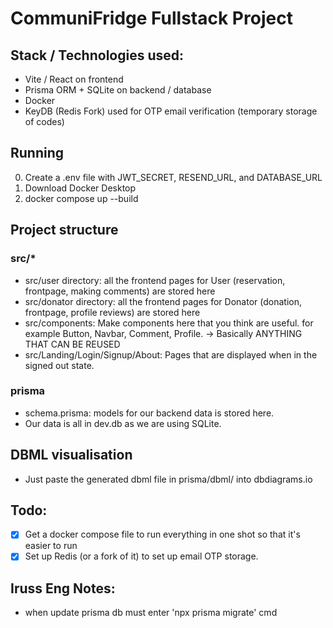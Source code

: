 # CommuniFridge Fullstack Project
## Stack / Technologies used:
* Vite / React on frontend 
* Prisma ORM + SQLite on backend / database
* Docker
* KeyDB (Redis Fork) used for OTP email verification (temporary storage of codes)

## Running
0. Create a .env file with JWT_SECRET, RESEND_URL, and DATABASE_URL
1. Download Docker Desktop
2. docker compose up --build

## Project structure
### src/*
* src/user directory: all the frontend pages for User (reservation, frontpage, making comments) are stored here
* src/donator directory: all the frontend pages for Donator (donation, frontpage, profile reviews) are stored here
* src/components: Make components here that you think are useful. for example Button, Navbar, Comment, Profile. -> Basically ANYTHING THAT CAN BE REUSED
* src/Landing/Login/Signup/About: Pages that are displayed when in the signed out state.

### prisma
* schema.prisma: models for our backend data is stored here. 
* Our data is all in dev.db as we are using SQLite.

## DBML visualisation
* Just paste the generated dbml file in prisma/dbml/ into dbdiagrams.io

## Todo:
-[x] Get a docker compose file to run everything in one shot so that it's easier to run
-[x] Set up Redis (or a fork of it) to set up email OTP storage.

## Iruss Eng Notes:
- when update prisma db must enter 'npx prisma migrate' cmd